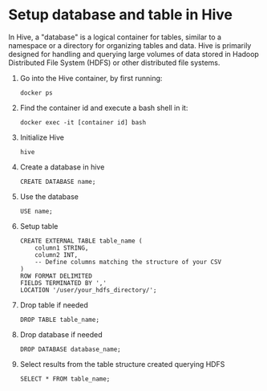 # Setup database and table in Hive

In Hive, a "database" is a logical container for tables, similar to a namespace or a directory for organizing tables and data. Hive is primarily designed for handling and querying large volumes of data stored in Hadoop Distributed File System (HDFS) or other distributed file systems.

1. Go into the Hive container, by first running:
    ```
    docker ps
    ```
1. Find the container id and execute a bash shell in it:
    ```
    docker exec -it [container id] bash
    ```
1. Initialize Hive
    ```
    hive
    ```
1. Create a database in hive
    ```
    CREATE DATABASE name;
    ```
1.  Use the database
    ```
    USE name;
    ```
1.  Setup table
    ```
    CREATE EXTERNAL TABLE table_name (
        column1 STRING,
        column2 INT,
        -- Define columns matching the structure of your CSV
    )
    ROW FORMAT DELIMITED
    FIELDS TERMINATED BY ','
    LOCATION '/user/your_hdfs_directory/';
    ```
1. Drop table if needed
    ```
    DROP TABLE table_name;
    ```
1. Drop database if needed
    ```
    DROP DATABASE database_name;
    ```
1. Select results from the table structure created querying HDFS
    ```
    SELECT * FROM table_name;
    ```